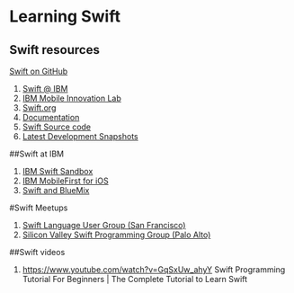 # Learning Swift

## Swift resources
<a href="https://github.com/apple/swift">Swift on GitHub</a>

<ol>
<li><a href="https://developer.ibm.com/swift/">Swift @ IBM</a>
<li><a href="https://github.com/IBM-MIL">IBM Mobile Innovation Lab</a>
<li><a href="https://swift.org/">Swift.org</a>
<li><a href="https://swift.org/documentation/">Documentation</a>
<li><a href="https://swift.org/source-code/#compiler-and-standard-library">Swift Source code</a>
<li><a href="https://swift.org/download/#latest-development-snapshots">Latest Development Snapshots</a>
</ol>

##Swift at IBM
<ol>
<li><a href="https://developer.ibm.com/swift/2015/12/03/introducing-the-ibm-swift-sandbox/">IBM Swift Sandbox</a>
<li><a href="http://www.ibm.com/mobilefirst/us/en/mobilefirst-for-ios/">IBM MobileFirst for iOS</a>
<li><a href="http://www.ibm.com/cloud-computing/bluemix/solutions/mobilefirst/">Swift and BlueMix</a>
</ol>

#Swift Meetups
<ol>
<li><a href="http://www.meetup.com/swift-language/">Swift Language User Group (San Francisco)</a>
<li><a href="http://swift-language.meetup.com/cities/us/ca/palo_alto/">Silicon Valley Swift Programming Group (Palo Alto)</a>
</ol>

##Swift videos

1. https://www.youtube.com/watch?v=GqSxUw_ahyY  Swift Programming Tutorial For Beginners | The Complete Tutorial to Learn Swift 
